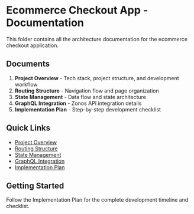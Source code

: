 # Ecommerce Checkout App - Documentation

This folder contains all the architecture documentation for the ecommerce checkout application.

## Documents

1. **Project Overview** - Tech stack, project structure, and development workflow
2. **Routing Structure** - Navigation flow and page organization  
3. **State Management** - Data flow and state architecture
4. **GraphQL Integration** - Zonos API integration details
5. **Implementation Plan** - Step-by-step development checklist

## Quick Links

- [Project Overview](./01-project-overview.md)
- [Routing Structure](./02-routing-structure.md)
- [State Management](./03-state-management.md)
- [GraphQL Integration](./04-graphql-integration.md)
- [Implementation Plan](./05-implementation-plan.md)

## Getting Started

Follow the Implementation Plan for the complete development timeline and checklist.

